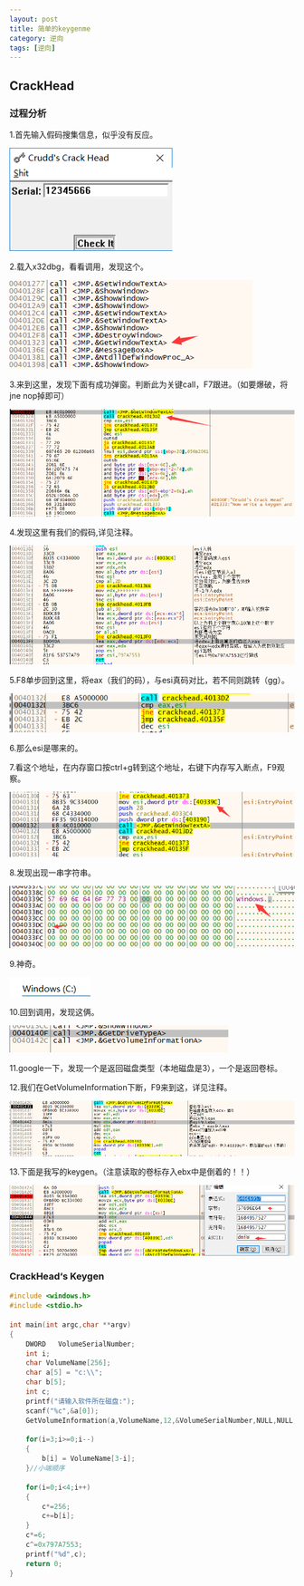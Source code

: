 ```yaml
---
layout: post
title: 简单的keygenme
category: 逆向
tags: [逆向]
---
```


## CrackHead

### 过程分析
1.首先输入假码搜集信息，似乎没有反应。

![img](/assets/images/2018-12-19-crackheads/crackhead1.png)

2.载入x32dbg，看看调用，发现这个。

![img](/assets/images/2018-12-19-crackheads/crackhead2.png)

3.来到这里，发现下面有成功弹窗。判断此为关键call，F7跟进。（如要爆破，将jne nop掉即可）

![img](/assets/images/2018-12-19-crackheads/crackhead3.png)

4.发现这里有我们的假码,详见注释。

![img](/assets/images/2018-12-19-crackheads/crackhead4.png)

5.F8单步回到这里，将eax（我们的码），与esi真码对比，若不同则跳转（gg）。

![img](/assets/images/2018-12-19-crackheads/crackhead5.png)

6.那么esi是哪来的。

7.看这个地址，在内存窗口按ctrl+g转到这个地址，右键下内存写入断点，F9观察。

![img](/assets/images/2018-12-19-crackheads/crackhead6.png)

8.发现出现一串字符串。

![img](/assets/images/2018-12-19-crackheads/crackhead7.png)

9.神奇。

![img](/assets/images/2018-12-19-crackheads/crackhead8.png)

10.回到调用，发现这俩。

![img](/assets/images/2018-12-19-crackheads/crackhead9.png)

11.google一下，发现一个是返回磁盘类型（本地磁盘是3），一个是返回卷标。

12.我们在GetVolumeInformation下断，F9来到这，详见注释。

![img](/assets/images/2018-12-19-crackheads/crackhead10.png)

13.下面是我写的keygen。（注意读取的卷标存入ebx中是倒着的！！）

![img](/assets/images/2018-12-19-crackheads/crackhead11.png)

### CrackHead‘s  Keygen

```c
#include <windows.h> 
#include <stdio.h> 

int main(int argc,char **argv) 
{ 
	DWORD   VolumeSerialNumber; 
	int i;
	char VolumeName[256];
	char a[5] = "c:\\";
	char b[5];
	int c; 
	printf("请输入软件所在磁盘:"); 
	scanf("%c",&a[0]);
	GetVolumeInformation(a,VolumeName,12,&VolumeSerialNumber,NULL,NULL,NULL,10);
	
	for(i=3;i>=0;i--)
	{
		b[i] = VolumeName[3-i];
	}//小端顺序 
	
	for(i=0;i<4;i++)
	{
		c*=256;
		c+=b[i];
	}
	c*=6;
	c^=0x797A7553;
	printf("%d",c);
    return 0; 
} 
```
